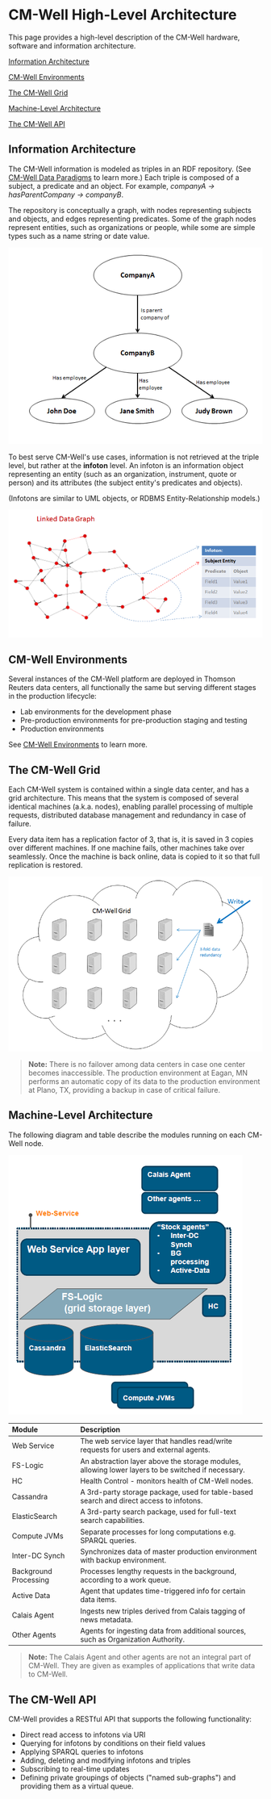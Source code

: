 # CM-Well High-Level Architecture #

This page provides a high-level description of the CM-Well hardware, software and information architecture.

[Information Architecture](#hdr1)

[CM-Well Environments](#hdr2)

[The CM-Well Grid](#hdr3)

[Machine-Level Architecture](#hdr4)

[The CM-Well API](#hdr5)

<a name="hdr1"></a>
## Information Architecture ##

The CM-Well information is modeled as triples in an RDF repository. (See [CM-Well Data Paradigms](Intro.CM-WellDataParadigms.md) to learn more.) Each triple is composed of a subject, a predicate and an object. For example, *companyA -> hasParentCompany -> companyB*.

The repository is conceptually a graph, with nodes representing subjects and objects, and edges representing predicates. Some of the graph nodes represent entities, such as organizations or people, while some are simple types such as a name string or date value.

<img src="./_Images/small-graph-database.png">

To best serve CM-Well's use cases, information is not retrieved at the triple level, but rather at the **infoton** level. An infoton is an information object representing an entity (such as an organization, instrument, quote or person) and its attributes (the subject entity's predicates and objects). 

(Infotons are similar to UML objects, or RDBMS Entity-Relationship models.)

<img src="./_Images/Infoton-Architecture.png">

<a name="hdr2"></a>
## CM-Well Environments  ##

Several instances of the CM-Well platform are deployed in Thomson Reuters data centers, all functionally the same but serving different stages in the production lifecycle:

* Lab environments for the development phase
* Pre-production environments for pre-production staging and testing
* Production environments

See [CM-Well Environments](CM-WellEnvironments.md) to learn more. 

<a name="hdr3"></a>
## The CM-Well Grid ##

Each CM-Well system is contained within a single data center, and has a grid architecture. This means that the system is composed of several identical machines (a.k.a. nodes), enabling parallel processing of multiple requests, distributed database management and redundancy in case of failure.  

Every data item has a replication factor of 3, that is, it is saved in 3 copies over different machines. If one machine fails, other machines take over seamlessly. Once the machine is back online, data is copied to it so that full replication is restored.

<img src="./_Images/cmwell-grid.png">

> **Note:** There is no failover among data centers in case one center becomes inaccessible. The production environment at Eagan, MN performs an automatic copy of its data to the production environment at Plano, TX, providing a backup in case of critical failure.

<a name="hdr4"></a>
## Machine-Level Architecture ##

The following diagram and table describe the modules running on each CM-Well node.

<img src="./_Images/cmwell-architecture.png">


Module | Description
:-------|:------------
Web Service | The web service layer that handles read/write requests for users and external agents.
FS-Logic | An abstraction layer above the storage modules, allowing lower layers to be switched if necessary.
HC | Health Control - monitors health of CM-Well nodes.
Cassandra | A 3rd-party storage package, used for table-based search and direct access to infotons.
ElasticSearch | A 3rd-party search package, used for full-text search capabilities.
Compute JVMs | Separate processes for long computations e.g. SPARQL queries.
Inter-DC Synch | Synchronizes data of master production environment with backup environment.
Background Processing | Processes lengthy requests in the background, according to a work queue.
Active Data | Agent that updates time-triggered info for certain data items.
Calais Agent | Ingests new triples derived from Calais tagging of news metadata.
Other Agents | Agents for ingesting data from additional sources, such as Organization Authority.

>**Note:** The Calais Agent and other agents are not an integral part of CM-Well. They are given as examples of applications that write data to CM-Well.

<a name="hdr5"></a>
## The CM-Well API ##

CM-Well provides a RESTful API that supports the following functionality: 

* Direct read access to infotons via URI
* Querying for infotons by conditions on their field values
* Applying SPARQL queries to infotons
* Adding, deleting and modifying infotons and triples
* Subscribing to real-time updates
* Defining private groupings of objects ("named sub-graphs") and providing them as a virtual queue.


